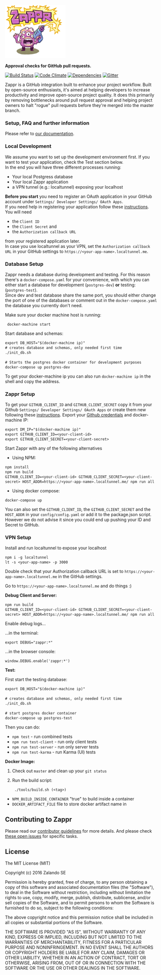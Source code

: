 ![zappr](client/img/banner_tiny.png)

**Approval checks for GitHub pull requests.**

[![Build Status](https://travis-ci.org/zalando/zappr.svg?branch=master)](https://travis-ci.org/zalando/zappr)
[![Code Climate](https://codeclimate.com/github/zalando/zappr/badges/gpa.svg)](https://codeclimate.com/github/zalando/zappr)
[![Dependencies](https://david-dm.org/zalando/zappr.svg)](https://david-dm.org/zalando/zappr)
[![Gitter](https://badges.gitter.im/zalando/zappr.svg)](https://gitter.im/zalando/zappr)

Zappr is a GitHub integration built to enhance your project workflow. Built by open-source enthusiasts,
it's aimed at helping developers to increase productivity and improve open-source project quality.
It does this primarily by removing bottlenecks around pull request approval and helping project owners to
halt "rogue" pull requests before they're merged into the master branch.

### Setup, FAQ and further information

Please refer to [our documentation](https://zappr.readthedocs.org/).

### Local Development
  
We assume you want to set up the development environment first. If you want to test your application, check the Test section below.  
In the end you will have three different processes running:
- Your local Postgress database
- Your local Zappr application
- a VPN tunnel (e.g.: localtunnel) exposing your localhost  

**Before you start** you need to register an OAuth application in your GitHub account under `Settings/ Developer Settings/ OAuth Apps`.   
If you need help in registering your application follow these [instructions](https://auth0.com/docs/connections/social/github).
You will need 
- the `Client ID` 
- the `Client Secret` and 
- the `Authorization callback URL`   

from your registered application later.  
In case you use localtunnel as your VPN, set the `Authorization callback URL` in your GitHub settings to `https://<your-app-name>.localtunnel.me`.

### Database Setup
Zappr needs a database during development and testing. For this reason there's a `docker-compose.yaml` 
for your convenience, with which you can either start a database for development (`postgres-dev`) **or** testing: (`postgres-test`).  
Since dev and test database share the same port, you should either change the port of one of the databases or comment out in the `docker-compose.yaml` 
the database you currently don't need.  

Make sure your docker machine host is running:

~~~ shell
 docker-machine start
~~~  

Start database and schemas:
~~~ shell
export DB_HOST="$(docker-machine ip)"
# creates database and schemas, only needed first time
./init_db.sh

# Starts the postgres docker container for development purposes
docker-compose up postgres-dev 
~~~
To get your docker-machine ip you can also run `docker-machine ip` in the shell and copy the address.  

### Zappr Setup

To get your `GITHUB_CLIENT_ID` and `GITHUB_CLIENT_SECRET` copy it from your Github `Settings/ Developer Settings/ OAuth Apps` or 
create them new following these [instructions](https://auth0.com/docs/connections/social/github). 
Export your [Github credentials](https://github.com/settings/applications) and docker-machine IP:

~~~ shell
export DM_IP="$(docker-machine ip)"
export GITHUB_CLIENT_ID=<your-client-id>
export GITHUB_CLIENT_SECRET=<your-client-secret>
~~~

Start Zappr with any of the following alternatives  
- Using NPM:  
~~~ shell
npm install
npm run build
GITHUB_CLIENT_ID=<your-client-id> GITHUB_CLIENT_SECRET=<your-client-secret> HOST_ADDR=https://<your-app-name>.localtunnel.me/ npm run all
~~~
- Using docker compose:    
~~~ shell
docker-compose up
~~~


You can also set the `GITHUB_CLIENT_ID`, the `GITHUB_CLIENT_SECRET` and the `HOST_ADDR` in your `config/config.yaml` or add it 
to the package.json script.
However we do not advise it since you could end up pushing your ID and Secret to GitHub.  

### VPN Setup
Install and run localtunnel to expose your localhost
~~~ shell
npm i -g localtunnel
lt -s <your-app-name> -p 3000
~~~

Double check that your Authorization callback URL is set to `https://<your-app-name>.localtunnel.me` in the GitHub settings.

Go to `https://<your-app-name>.localtunnel.me` and do things :)

**Debug Client and Server:**

```
npm run build
GITHUB_CLIENT_ID=<your-client-id> GITHUB_CLIENT_SECRET=<your-client-secret> HOST_ADDR=https://<your-app-name>.localtunnel.me/ npm run all
```

Enable debug logs...

...in the terminal:

```
export DEBUG="zappr:*"
```

...in the browser console:

```
window.DEBUG.enable('zappr:*')
```

**Test:**

First start the testing database:

~~~ shell
export DB_HOST="$(docker-machine ip)"

# creates database and schemas, only needed first time
./init_db.sh

# start postgres docker container
docker-compose up postgres-test
~~~

Then you can do:

* `npm test` - run combined tests
* `npm run test-client` - run only client tests
* `npm run test-server` - run only server tests
* `npm run test-karma` - run Karma (UI) tests

**Docker Image:**

1. Check out `master` and clean up your `git status`
2. Run the build script:

        ./tools/build.sh (<tag>)

* `NPM_BUILD_INSIDE_CONTAINER` "true" to build inside a container
* `DOCKER_ARTIFACT_FILE` file to store docker artifact name in


## Contributing to Zappr
Please read our [contributor guidelines](https://github.com/zalando/zappr/blob/master/CONTRIBUTING.md) for more details.
And please check [these open issues](https://github.com/zalando/zappr/issues) for specific tasks.

## License

The MIT License (MIT)

Copyright (c) 2016 Zalando SE

Permission is hereby granted, free of charge, to any person obtaining a copy
of this software and associated documentation files (the "Software"), to deal
in the Software without restriction, including without limitation the rights
to use, copy, modify, merge, publish, distribute, sublicense, and/or sell
copies of the Software, and to permit persons to whom the Software is
furnished to do so, subject to the following conditions:

The above copyright notice and this permission notice shall be included in all
copies or substantial portions of the Software.

THE SOFTWARE IS PROVIDED "AS IS", WITHOUT WARRANTY OF ANY KIND, EXPRESS OR
IMPLIED, INCLUDING BUT NOT LIMITED TO THE WARRANTIES OF MERCHANTABILITY,
FITNESS FOR A PARTICULAR PURPOSE AND NONINFRINGEMENT. IN NO EVENT SHALL THE
AUTHORS OR COPYRIGHT HOLDERS BE LIABLE FOR ANY CLAIM, DAMAGES OR OTHER
LIABILITY, WHETHER IN AN ACTION OF CONTRACT, TORT OR OTHERWISE, ARISING FROM,
OUT OF OR IN CONNECTION WITH THE SOFTWARE OR THE USE OR OTHER DEALINGS IN THE
SOFTWARE.
